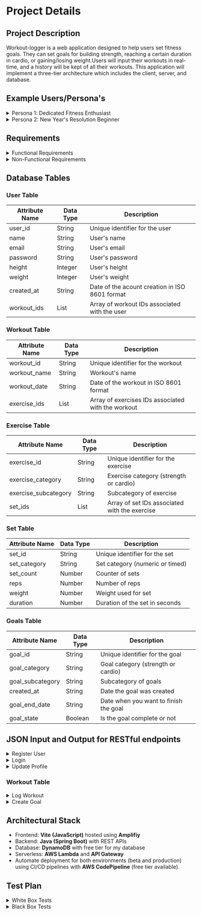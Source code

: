 # Project Details

## Project Description

Workout-logger is a web application designed to help users set fitness goals. They can set goals for building strength, reaching a certain duration in cardio, or gaining/losing weight.Users will input their workouts in real-time, and a history will be kept of all their workouts. This application will implement a three-tier architecture which includes the client, server, and database.

## Example Users/Persona's
<details>
   <summary>Persona 1: Dedicated Fitness Enthusiast</summary>
   <ul>
      <li>Name: Alex Johnson</li>
      <li>Age: 28</li>
      <li>Occupation: Persoanl Trainer</li>
      <li>Fitness Goals: Build muscle and increase strength</li>
      <li>Behavior:</li>
      <ul>
         <li>Works out 5-6 times per week, often combining strength training and cardio.</li>
         <li>Tracks progress meticulously and looks for trends over weeks/months.</li>
         <li>Enjoys setting personal records (e.g., bench press, squat, deadlift).</li>
         <li>Frequently explores workout programs and adjusts routines based on progress.</li>
      </ul>
      <li>Pain Points:</li>
      <ul>
         <li>Frustrated by cluttered fitness tracking apps that lack real-time input features.</li>
         <li>Finds it hard to visualize long-term progress or view trends in workout history.</li>
      </ul>
      <li>Needs from Workout-Logger:</li>
      <ul>
         <li>A clean, intuitive UI for quickly logging workouts during or after gym sessions.</li>
         <li>Advanced analytics to track progress against goals (e.g., lifting heavier weights over time).</li>
      </ul>
   </ul>
</details>

<details>
   <summary>Persona 2: New Year's Resolution Beginner</summary>
   <ul>
      <li>Name: Jamie Carter</li>
      <li>Age: 35</li>
      <li>Occupation: Teacher</li>
      <li>Fitness Goals: Lose 15 pounds and improve overall health</li>
      <li>Behavior:</li>
      <ul>
         <li>Works out 2–3 times a week, primarily doing bodyweight exercises and light cardio.</li>
         <li>Prefers accessible features with minimal setup.</li>
         <li>Wants a visual representation of self-improvement over time.</li>
         <li>Frequently explores workout programs and adjusts routines based on progress.</li>
      </ul>
      <li>Pain Points:</li>
      <ul>
         <li>Overwhelmed by overly complex fitness apps with unnecessary features.</li>
         <li>Struggles to stay motivated without regular feedback or achievements.</li>
      </ul>
      <li>Needs from Workout-Logger:</li>
      <ul>
         <li>Simple goal-setting and real-time workout tracking.</li>
         <li>Encouragement through badges or small achievements (e.g., streaks, milestones).</li>
      </ul>
   </ul>
</details>

## Requirements
<details>
   <summary>Functional Requirements</summary>
   <br>
   <ul>
      <li>User Registration: Allow users to sign up with email and password.</li>
      <li>User Registration: Allow users to sign up with email and password.</li>
      <li>User Login: Allow users to log in securely with their credentials.</li>
      <li>Profile Management: Allow users to update personal information, such as name, email, and profile picture.</li>
      <li>Password Management: Provide functionality to reset or change passwords.</li>
      <li>Workout Entry: Allow users to log workouts with details like:</li>
         <ul>
            <li>Date</li>
            <li>Workout name</li>
            <li>Workout type</li>
         </ul>
      <li>Workout History: Allow users to access a log of their workout history.</li>
      <li>Data Editing: Provide the ability to edit or delete logged workouts.</li>
      <li>Graphs: Visualize progress toward goals using numeric data.</li>
      <li>Exercise Entry: Allow users to log exercises, within Workout Entry, with details like:</li>
         <ul>
            <li>Exercise name</li>
            <li>Sets, reps, and weight</li>
         </ul>
      <li>Goal Setting: Enable users to set goals.</li>
      <li>User Management: Allow administrators to view, edit, or delete user accounts if needed.</li>
      <li>Exercise Management: Allow administrators to manage the default exercise database, including adding, updating, or removing entries.</li>
      <li>Secure Authentication: Implement secure methods like OAuth and JWT for user authentication.</li>
   </ul>
</details>

<details>
   <summary>Non-Functional Requirements</summary>
   <br>
   <ul>
      <li>Response Time: All user interactions, such as viewing workout logs or submitting a new workout entry, should have a response time of under 2 seconds.</li>
      <li>Scalability: The application should handle increased user traffic without significant performance degradation.</li>
      <li>Data Handling: The system should efficiently manage and query large datasets of workout logs.</li>
      <li>User Interface: Provide an intuitive and visually appealing interface optimized for both beginners and advanced users.</li>
      <li>Cross-Platform Support: The application should function seamlesslly across different devices (desktop, tablet, and mobile) and browsers.</li>
      <li>Code Quality: Adhere to coding standards and best practices to ensure code readability and maintainability.</li>
      <li>Modular Design: Structure the system into loosely coupled, highly cohesive modules for easier updates and debugging.</li>
      <li>Documentation: Maintain comprehensive documentation for developers (e.g., API docs) and users (e.g., FAQs, help guides).</li>
      <li>Vertical and Horizontal Scaling: Design the system to scale efficiently by adding resources or new instances.</li>
   </ul>
</details>

## Database Tables

### User Table

| Attribute Name | Data Type | Description                               |
|----------------|-----------|-------------------------------------------|
| user_id        | String    | Unique identifier for the user            |
| name           | String    | User's name                               |
| email          | String    | User's email                              |
| password       | String    | User's password                           |
| height         | Integer   | User's height                             |
| weight         | Integer   | User's weight                             |
| created_at     | String    | Date of the acount creation in ISO 8601 format |
| workout_ids    | List      | Array of workout IDs associated with the user |

### Workout Table

| Attribute Name | Data Type | Description                               |
|----------------|-----------|-------------------------------------------|
| workout_id     | String    | Unique identifier for the workout         |
| workout_name   | String    | Workout's name                            |
| workout_date   | String    | Date of the workout in ISO 8601 format    |
| exercise_ids   | List      | Array of exercises IDs associated with the workout |

### Exercise Table

| Attribute Name | Data Type | Description                                     |
|----------------------|-----------|-------------------------------------------|
| exercise_id          | String    | Unique identifier for the exercise        |
| exercise_category    | String    | Exercise category (strength or cardio)    |
| exercise_subcategory | String    | Subcategory of exercise                   |
| set_ids              | List      | Array of set IDs associated with the exercise |

### Set Table

| Attribute Name | Data Type | Description                                     |
|----------------------|-----------|-------------------------------------------|
| set_id               | String    | Unique identifier for the set             |
| set_category         | String    | Set category (numeric or timed)           |
| set_count            | Number    | Counter of sets                           |
| reps                 | Number    | Number of reps                            |
| weight               | Number    | Weight used for set                       |
| duration             | Number    | Duration of the set in seconds            |

### Goals Table

| Attribute Name | Data Type | Description                                     |
|----------------------|-----------|-------------------------------------------|
| goal_id              | String    | Unique identifier for the goal            |
| goal_category        | String    | Goal category (strength or cardio)        |
| goal_subcategory     | String    | Subcategory of goals                      |
| created_at           | String    | Date the goal was created                 |
| goal_end_date        | String    | Date when you want to finish the goal     |
| goal_state           | Boolean   | Is the goal complete or not               |

## JSON Input and Output for RESTful endpoints

<details>
<summary>Register User</summary>

### Endpoint:
`POST /api/users/register`

### Input:

```json
{
   "user_id": "123",
   "name": "John Doe",
   "email": "johndoe@example.com",
   "password": "securepassword123",
   "height": "6'2",
   "weight": "190",
   "created_at": "2025-01-15T00:00:00Z",
   "workout_ids": []
}
```

### Output:
```json
{
   "message": "User registered successfully",
   "user_id": "123"
}
```
</details>

<details>
<summary>Login</summary>

### Endpoint:
`POST /api/users/login`

### Input:

```json
  {
    "email": "johndoe@example.com",
    "password": "securepassword123"
  }
```

### Output:
```json
  {
    "token": "jwt-token-string",
    "user_id": "123"
  }
```
</details>

<details>
<summary>Update Profile</summary>

### Endpoint:
`PUT /api/users/{user_id}`

### Input:

```json
 {
   "user_id": "123",
   "weight": "195"
 }
```

### Output:
```json
  {
    "message": "Profile updated successfully"
  }
```
</details>

### Workout Table

<details>
<summary>Log Workout</summary>

### Endpoint:
`POST /api/workouts`

### Input:

```json
 {
   "workout_id": "456",
   "workout_name": "Push Day",
   "created_date": "2025-01-05",
   "exercise_ids": []
 }
```

### Output:
```json
 {
   "message": "Workout logged successfully",
   "workout_id": "456"
 }
```
</details>

<details>
<summary>Create Goal</summary>

### Endpoint:
`POST /api/goals`

### Input:

```json
 {
   "user_id": "123",
   "goal_category": "strength",
   "goal_subcategory": "push",
   
 }
```

### Output:
```json
 {
   "message": "Workout logged successfully",
   "workoutId": 10
 }
```
</details>

## Architectural Stack
- Frontend: **Vite (JavaScript)** hosted using **Amplifiy**
- Backend: **Java (Spring Boot)** with REST APIs
- Database: **DynamoDB** with free tier for my database
- Serverless: **AWS Lambda** and **API Gateway**
- Automate deployment for both environments (beta and production) using CI/CD pipelines with **AWS CodePipeline** (free tier available).

## Test Plan

<details>
   <summary>White Box Tests</summary>
   <ul>
      <li>Client-Side (Frontend)</li>
      <ul>
         <li>Input Validation: Ensure workout input forms handle valid and invalid inputs appropriately.</li>
         <li>UI Logic: Verify that UI components update dynamically based on user actions.</li>
         <li>Local Storage/State Management: Test that user preferences are correctly saved and retrieved.</li>
      </ul>
      <li>Server-Side (Backend)</li>
      <ul>
         <li>Authentication Logic: Test login and session handling for proper authentication flow.</li>
         <li>Data Handling: Verify API endpoints correctly process and store workout data.</li>
         <li>Edge Cases: Ensure the server handles edge cases like large payloads and special characters.</li>
         <li>Database Interactions: Test database queries for correct data storage and retrieval.</li>
      </ul>
   </ul>
</details>

<details>
   <summary>Black Box Tests</summary>
      <ul>
      <li>Functional Tests</li>
      <ul>
         <li>Workout Logging: Confirm workouts are logged and displayed accurately.</li>
         <li>Goal Setting: Test creating, updating, and deleting fitness goals.</li>
         <li>Progress Tracking: Verify progress displays are accurate based on input data.</li>
      </ul>
      <li>Performance Tests</li>
         <ul>
            <li>API Response Times: Measure server response times under different loads.</li>
            <li>Database Performance: Test database performance for large datasets and queries.</li>
            <li>Scalability: Simulate multiple users to ensure system stability under load.</li>
         </ul>
      <li>Integration Tests>
         <ul>
            <li>End-to-End Workflow: Test the full user journey from goal setting to progress tracking.</li>
            <li>Third-Party Tools: Verify integrations with external tools and APIs.</li>
         </ul>
      <li>Security Tests>
         <ul>
            <li>Input Validation: Ensure the app handles invalid or malicious inputs securely.</li>
            <li>Authentication: Verify session expiration and unauthorized action handling.</li>
         </ul>
      <li>Usability Tests</li>
      <ul>
         <li>Error Messages: Check that error messages appear for invalid inputs or failures.</li>
      </ul>
   </ul>
</details>
